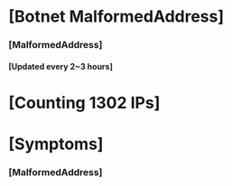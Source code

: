 # [Botnet MalformedAddress]
### [MalformedAddress]
#### [Updated every 2~3 hours]

# [Counting 1302 IPs]

# [Symptoms] 
###   [MalformedAddress]
